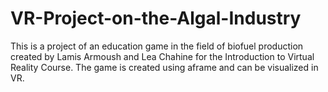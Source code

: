 # VR-Project-on-the-Algal-Industry
This is a project of an education game in the field of biofuel production created by Lamis Armoush and Lea Chahine for the Introduction to Virtual Reality Course. The game is created using aframe and can be visualized in VR. 
